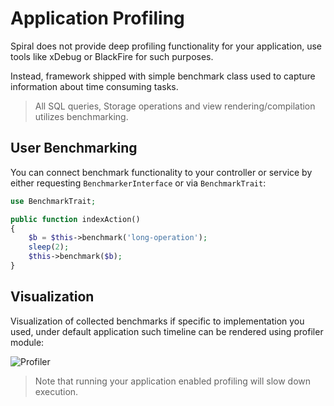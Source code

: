 # Application Profiling
Spiral does not provide deep profiling functionality for your application, use tools like xDebug or BlackFire for such purposes.

Instead, framework shipped with simple benchmark class used to capture information about time consuming tasks.

> All SQL queries, Storage operations and view rendering/compilation utilizes benchmarking.

## User Benchmarking
You can connect benchmark functionality to your controller or service by either requesting `BenchmarkerInterface` or via `BenchmarkTrait`:

```php
use BenchmarkTrait;

public function indexAction()
{
    $b = $this->benchmark('long-operation');
    sleep(2);
    $this->benchmark($b);
}
```

## Visualization
Visualization of collected benchmarks if specific to implementation you used, under default application such timeline can be rendered using profiler module:

![Profiler](https://raw.githubusercontent.com/spiral/guide/09branch/resources/profiler.png)

> Note that running your application enabled profiling will slow down execution.